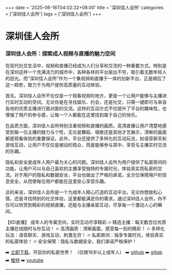 +++
date = '2025-06-16T04:02:32+08:00'
title = '深圳佳人会所'
categories = ['深圳佳人会所']
tags = ['深圳佳人会所']
+++

# 深圳佳人会所

### 深圳佳人会所：探索成人视频与直播的魅力空间

在现代社交生活中，视频和直播已经成为人们分享和交流的一种重要方式。特别是在深圳这样一个充满活力的城市中，各种各样的平台层出不穷，吸引着无数年轻人的目光。而“深圳佳人会所”作为一个集视频和直播于一体的创新平台，正是顺应了这一趋势，致力于为用户提供高质量的互动体验。

首先，深圳佳人会所不仅仅是一个观看视频的地方，更是一个让用户能够与主播进行实时互动的空间。无论你是在寻找娱乐、约会，还是社交，只需一键即可与来自各地的优质主播进行面对面的交流。这样的互动方式不仅提升了平台的趣味性，也增强了用户的参与感，让每一个人都能在这里找到属于自己的快乐。

在品质方面，深圳佳人会所特别注重视频和直播的画质。高清直播让用户清楚地感受到每一位主播的魅力与个性，无论是舞蹈、唱歌还是其他才艺展示，清晰的画面都是观看体验的重要保证。此外，平台还提供了多样化的互动玩法，如语音聊天和游戏互动，让用户不仅仅是被动的观众，而是能够参与其中，享受与主播实时交流的乐趣。

隐私和安全是成年人用户最为关心的问题。深圳佳人会所为用户提供了私密房间的功能，让用户可以与自己喜欢的主播享受独特的专属时光，体验真实而私密的交流。对于用户的隐私和数据安全，平台也做出了严格的承诺，全方位保障用户的信息安全，从而使每位用户都能在这里安心享受乐趣。

总的来说，深圳佳人会所是一个为成年人精心打造的互动平台。无论你想放松心情，还是寻找特别的社交体验，这里都能满足你的需求。通过深圳佳人会所，你不仅可以欣赏到精彩的视频直播，还能与主播亲密互动，尽享每一个激动人心的瞬间。

【6D直播】
成年人的专属空间，实时互动尽享精彩
🔥 精选主播：每天数百位优质主播在线随时与你互动！
🔥 高清画质：清晰画面，感受每一刻的精彩！
🔥 多样化玩法：语音聊天、游戏互动，刺激无穷！
🔥 私密房间：独享专属时光，体验真实的私密体验！
🔥 安全保障：隐私与数据安全，我们承诺严格保护！

➡️ [立即下载](https://down123.s3.ap-east-1.amazonaws.com/down/down.html?channelCode=blog)，开启你的私密世界！ （仅限18岁以上成年人）
➡️ [github](https://aldult-live.github.io/)
➡️ [gitlab](https://seo-09598d.gitlab.io/)
➡️ [推特](https://x.com/wegame33)
➡️ [youtube](https://www.youtube.com/@6Dlive)

---
